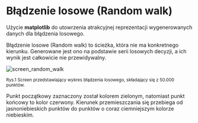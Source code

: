 # Błądzenie losowe (Random walk)

Użycie **matplotlib** do utowrzenia atrakcyjnej reprezentacji wygenerowanych danych dla błądzenia losowego.

Błądzenie losowe (Random walk) to ścieżka, która nie ma konkretnego kierunku. Generowane jest ono na podstawie serii losowych decyzji, a ich wynik jest całkowicie 
nie przewidywalny. 

![screen_random_walk](https://github.com/lukwac123/random_walk/assets/161370029/a25a8467-f03a-4a17-bd88-d102e8eca469)

<sup>Rys.1 Screen przedstawiający wykres błądzenia losowego, składający się z 50.000 punktów.</sup>

Punkt początkowy zaznaczony został kolorem zielonym, natomiast punkt końcowy to kolor czerwony. Kierunek przemieszczania się przebiega od jasnoniebieskich punktów 
do punktów o coraz ciemniejszym kolorze niebieskim.
